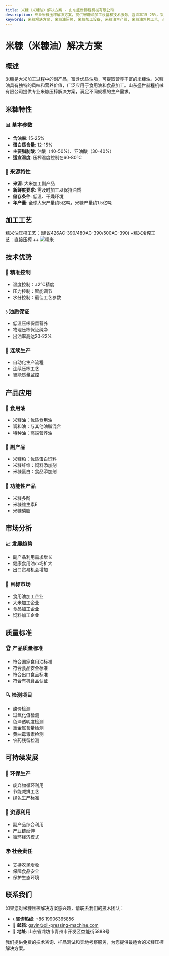 ```yaml
---
title: 米糠（米糠油）解决方案 - 山东盛世赫程机械有限公司
description: 专业米糠压榨解决方案，提供米糠油加工设备和技术服务，含油率15-25%，采用冷榨工艺保留营养，满足不同规模的生产需求。
keywords: 米糠解决方案, 米糠油压榨, 米糠加工设备, 米糠油生产线, 米糠油冷榨工艺, 米糠压榨机, 米糠油提取, 米糠油料加工, 米糠油压榨设备, 米糠油生产设备
---
```


# 米糠（米糠油）解决方案

## 概述

米糠是大米加工过程中的副产品，富含优质油脂，可提取营养丰富的米糠油。米糠油具有独特的风味和营养价值，广泛应用于食用油和食品加工。山东盛世赫程机械有限公司提供专业米糠压榨解决方案，满足不同规模的生产需求。

## 米糠特性

### 📊 基本参数
- **含油率**: 15-25%
- **蛋白质含量**: 12-15%
- **主要脂肪酸**: 油酸（40-50%）、亚油酸（30-40%）
- **适宜温度**: 压榨温度控制在60-80℃

### 🌱 来源特性
- **来源**: 大米加工副产品
- **新鲜度要求**: 需及时加工以保持油质
- **储存条件**: 低温、干燥环境
- **年产量**: 全球大米产量约5亿吨，米糠产量约1.5亿吨

## 加工工艺
糯米油压榨工艺：(建议426AC-390/480AC-390/500AC-390)
 +糯米冷榨工艺：直接压榨
 ++ ![糯米](/images/糯米冷榨工艺_Cold-pressing%20process%20of%20glutinous%20rice_.png)



## 技术优势

### 🎯 精准控制
- 温度控制：±2℃精度
- 压力控制：智能调节
- 水分控制：最佳工艺参数

### 💧 油质保证
- 低温压榨保留营养
- 物理压榨保证纯净
- 出油率高达20-22%

### 🔄 连续生产
- 自动化生产流程
- 连续压榨工艺
- 智能质量监控

## 产品应用

### 🍳 食用油
- 米糠油：优质食用油
- 调和油：与其他油脂混合
- 特种油：高端营养油

### 🥛 副产品
- 米糠粕：优质蛋白饲料
- 米糠纤维：饲料添加剂
- 米糠蛋白：食品添加剂

### 💊 功能性产品
- 米糠多酚
- 米糠维生素E
- 米糠磷脂

## 市场分析

### 📈 发展趋势
- 副产品利用需求增长
- 健康食用油市场扩大
- 出口贸易机会增加

### 🎯 目标市场
- 食用油加工企业
- 大米加工企业
- 食品加工企业
- 饲料加工企业



## 质量标准

### 🏆 产品质量标准
- 符合国家食用油标准
- 符合食品安全标准
- 符合出口食品标准
- 符合有机食品认证

### 🔍 检测项目
- 酸价检测
- 过氧化值检测
- 色泽透明度检测
- 重金属含量检测
- 黄曲霉毒素检测
- 农药残留检测

## 可持续发展

### 🌱 环保生产
- 废弃物循环利用
- 节能减排工艺
- 绿色生产标准

### 🔄 资源利用
- 副产品综合利用
- 产业链延伸
- 循环经济模式

### 🌍 社会责任
- 支持农民增收
- 保障食品安全
- 保护生态环境

## 联系我们

如果您对米糠压榨解决方案感兴趣，请联系我们的技术团队：

- 📞 **咨询热线**: +86 19906365856
- 📧 **邮箱**: gavin@oil-pressing-machine.com
- 📍 **地址**: 山东省潍坊市青州市开发区益能街5888号

我们提供免费的技术咨询、样品测试和实地考察服务，为您提供最适合的米糠压榨解决方案。